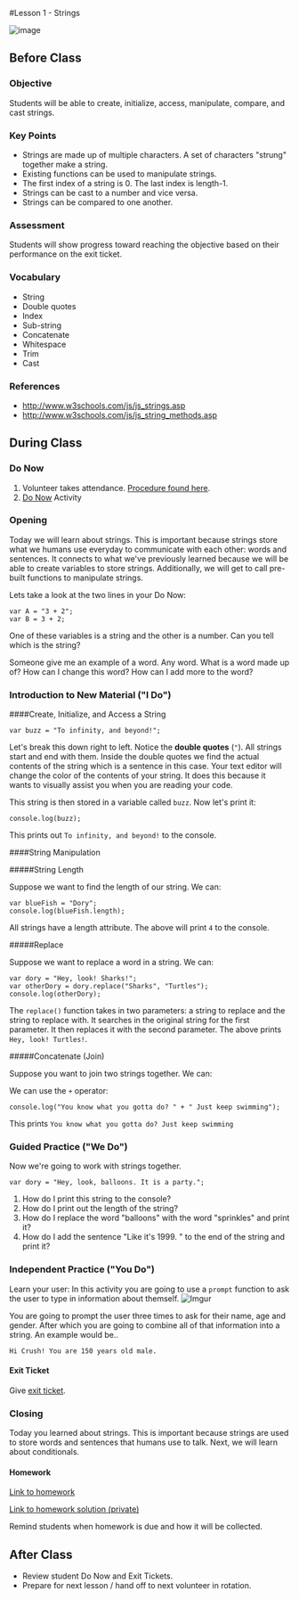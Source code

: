 #Lesson 1 - Strings

![image](http://i.imgur.com/e0rn7sJ.jpg)

## Before Class

### Objective

Students will be able to create, initialize, access, manipulate, compare, and cast strings.

### Key Points

* Strings are made up of multiple characters. A set of characters "strung" together make a string.
* Existing functions can be used to manipulate strings.
* The first index of a string is 0. The last index is length-1.
* Strings can be cast to a number and vice versa.
* Strings can be compared to one another.

### Assessment

Students will show progress toward reaching the objective based on their performance on the exit ticket.

### Vocabulary

* String
* Double quotes
* Index
* Sub-string
* Concatenate
* Whitespace
* Trim
* Cast

### References

* http://www.w3schools.com/js/js_strings.asp
* http://www.w3schools.com/js/js_string_methods.asp

## During Class

### Do Now

1. Volunteer takes attendance. [Procedure found here](https://docs.google.com/document/d/19IIhqykr70vj7wnqyJYuQNTkd9GX56Xgl3omD42IcMk/edit).
2. [Do Now](assessments/do_now.md) Activity

### Opening

Today we will learn about strings. This is important because strings store what we humans use everyday to communicate with each other: words and sentences. It connects to what we've previously learned because we will be able to create variables to store strings. Additionally, we will get to call pre-built functions to manipulate strings.

Lets take a look at the two lines in your Do Now:
```
var A = "3 + 2";
var B = 3 + 2;
```
One of these variables is a string and the other is a number. Can you tell which is the string?

Someone give me an example of a word. Any word. What is a word made up of? How can I change this word? How can I add more to the word?

### Introduction to New Material ("I Do")

####Create, Initialize, and Access a String

```
var buzz = "To infinity, and beyond!";
```

Let's break this down right to left. Notice the **double quotes** (`"`). All strings start and end with them. Inside the double quotes we find the actual contents of the string which is a sentence in this case. Your text editor will change the color of the contents of your string. It does this because it wants to visually assist you when you are reading your code.

This string is then stored in a variable called `buzz`. Now let's print it:

```
console.log(buzz);
```

This prints out `To infinity, and beyond!` to the console.

####String Manipulation

#####String Length

Suppose we want to find the length of our string. We can:

```
var blueFish = "Dory";
console.log(blueFish.length);
```

All strings have a length attribute. The above will print `4` to the console.

#####Replace

Suppose we want to replace a word in a string. We can:

```
var dory = "Hey, look! Sharks!";
var otherDory = dory.replace("Sharks", "Turtles");
console.log(otherDory);
```

The `replace()` function takes in two parameters: a string to replace and the string to replace with. It searches in the original string for the first parameter. It then replaces it with the second parameter. The above prints `Hey, look! Turtles!`.

#####Concatenate (Join)

Suppose you want to join two strings together. We can:


We can use the ``+`` operator:

```
console.log("You know what you gotta do? " + " Just keep swimming");
```

This prints `You know what you gotta do? Just keep swimming`


### Guided Practice ("We Do")

Now we're going to work with strings together. 

`var dory = "Hey, look, balloons. It is a party.";`

1. How do I print this string to the console?
2. How do I print out the length of the string?
3. How do I replace the word "balloons" with the word "sprinkles" and print it?
4. How do I add the sentence "Like it's 1999.    " to the end of the string and print it?



### Independent Practice ("You Do")

Learn your user:
In this activity you are going to use a `prompt` function to ask the user to type in information about themself.
![Imgur](http://i.imgur.com/p639sLYm.png)

You are going to prompt the user three times to ask for their name, age and gender. After which you are going to combine all of that information into a string. An example would be..

`Hi Crush! You are 150 years old male.` 

#### Exit Ticket

Give [exit ticket](assessments/exit_ticket.md).

### Closing

Today you learned about strings. This is important because strings are used to store words and sentences that humans use to talk. Next, we will learn about conditionals.

#### Homework

[Link to homework](homework/)

[Link to homework solution (private)](https://github.com/ScriptEdcurriculum/solutions/tree/master/units/6-string/lessons/1-string/homework/solution_code)

Remind students when homework is due and how it will be collected.

## After Class

* Review student Do Now and Exit Tickets.
* Prepare for next lesson / hand off to next volunteer in rotation.
